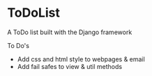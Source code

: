 # ToDoList
A ToDo list built with the Django framework


To Do's
- Add css and html style to webpages & email
- Add fail safes to view & util methods